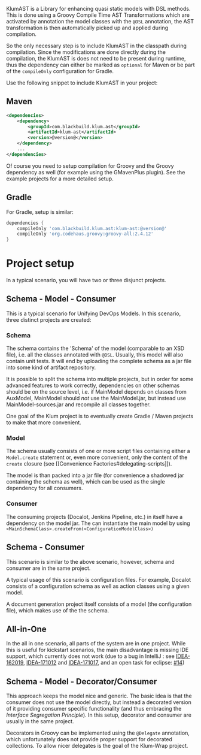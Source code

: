 KlumAST is a Library for enhancing quasi static models with DSL methods. This is done using a Groovy Compile Time AST 
Transformations which are activated by annotation the model classes with the `@DSL` annotation, the AST transformation
 is then automatically picked up and applied during compilation.
 
So the only necessary step is to include KlumAST in the classpath during compilation. Since the modifications are
done directly during the compilation, the KlumAST is does not need to be present during runtime, thus the dependency
can either be marked as `optional` for Maven or be part of the `compileOnly` configuration for Gradle.

Use the following snippet to include KlumAST in your project:
 
## Maven
```xml
<dependencies>
    <dependency>
        <groupId>com.blackbuild.klum.ast</groupId>
        <artifactId>klum-ast</artifactId>
        <version>@version@</version>
    </dependency>
    ...
</dependencies>
```

Of course you need to setup compilation for Groovy and the Groovy dependency as well (for example using the GMavenPlus
plugin). See the example projects for a more detailed setup.


## Gradle
For Gradle, setup is similar:  

```groovy
dependencies {
    compileOnly 'com.blackbuild.klum.ast:klum-ast:@version@'
    compileOnly 'org.codehaus.groovy:groovy-all:2.4.12'
}
```

# Project setup

In a typical scenario, you will have two or three disjunct projects.

## Schema - Model - Consumer

This is a typical scenario for Unifying DevOps Models. In this scenario, three distinct projects are created:

### Schema

The schema contains the 'Schema' of the model (comparable to an XSD file), i.e. all the classes annotated with `@DSL`.
Usually, this model will also contain unit tests. It will end by uploading the complete schema as a jar file into some
kind of artifact repository.

It is possible to split the schema into multiple projects, but in order for some advanced features to work correctly,
dependencies on other schemas should be on the source level, i.e. if MainModel depends on classes from AuxModel, MainModel 
should _not_ use the MainModel.jar, but instead use MainModel-sources.jar and recompile all classes together.

One goal of the Klum project is to eventually create Gradle / Maven projects to make that more convenient.


### Model

The schema usually consists of one or more script files containing either a `Model.create` statement or, even more 
 convenient, only the content of the `create` closure (see [[Convenience Factories#delegating-scripts]]).
 
The model is than packed into a jar file (for convenience a shadowed jar containing the schema as well), which can 
 be used as the single dependency for all consumers.
 
### Consumer

The consuming projects (Docalot, Jenkins Pipeline, etc.) in itself have a dependency on the model jar. The can instantiate
the main model by using `<MainSchemaClass>.createFrom(<ConfigurationModelClass>)`

## Schema - Consumer

This scenario is similar to the above scenario, however, schema and consumer are in the same project. 

A typical usage of this scenario is configuration files. For example, Docalot consists of a configuration schema as well
as action classes using a given model.

A document generation project itself consists of a model (the configuration file), which makes use of the the schema.

## All-in-One

In the all in one scenario, all parts of the system are in one project. While this is useful for kickstart scenarios,
the main disadvantage is missing IDE support, which currently does not work (due to a bug in IntelliJ : see 
 [IDEA-162019](https://youtrack.jetbrains.com/issue/IDEA-162019), [IDEA-171012](https://youtrack.jetbrains.com/issue/IDEA-171012)
 and [IDEA-171017](https://youtrack.jetbrains.com/issue/IDEA-171017), and an open task for eclipse: 
 [#14](https://github.com/klum-dsl/klum-ast/issues/14))
 
 
## Schema - Model - Decorator/Consumer

This approach keeps the model nice and generic. The basic idea is that the consumer does not use the model directly,
but instead a decorated version of it providing consumer specific functionality (and thus embracing the _Interface 
Segregation Principle_). In this setup, decorator and consumer are usually in the same project.

Decorators in Groovy can be implemented using the `@Delegate` annotation, which unfortunately does not provide proper
support for decorated collections. To allow nicer delegates is the goal of the Klum-Wrap project.